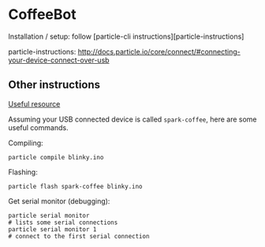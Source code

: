 # CoffeeBot

Installation / setup: follow [particle-cli instructions][particle-instructions]

particle-instructions: http://docs.particle.io/core/connect/#connecting-your-device-connect-over-usb

## Other instructions

[Useful resource](https://github.com/spark/particle-cli)

Assuming your USB connected device is called `spark-coffee`, here are some
useful commands.

Compiling:

    particle compile blinky.ino

Flashing:

    particle flash spark-coffee blinky.ino

Get serial monitor (debugging):

    particle serial monitor
    # lists some serial connections
    particle serial monitor 1
    # connect to the first serial connection
